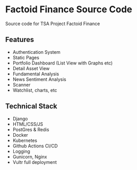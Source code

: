 # Factoid Finance Source Code
Source code for TSA Project Factoid Finance

## Features
- Authentication System
- Static Pages
- Portfolio Dashboard (List View with Graphs etc)
- Detail Asset View
- Fundamental Analysis
- News Sentiment Analysis
- Scanner
- Watchlist, charts, etc

## Technical Stack
- Django
- HTML/CSS/JS
- PostGres & Redis
- Docker
- Kubernetes
- Github Actions CI/CD
- Logging
- Gunicorn, Nginx
- Vultr full deployment 

